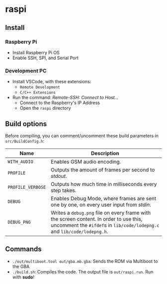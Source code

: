 # raspi

## Install

### Raspberry Pi

- Install Raspberry Pi OS
- Enable SSH, SPI, and Serial Port

### Development PC

- Install VSCode, with these extensions:
  * `Remote Development`
  * `C/C++ Extensions`
- Run the command: _Remote-SSH: Connect to Host..._
  * Connect to the Raspberry's IP Address
  * Open the `raspi` directory

## Build options

Before compiling, you can comment/uncomment these build parameters in `src/BuildConfig.h`:

Name | Description
--- | ---
`WITH_AUDIO` | Enables GSM audio encoding.
`PROFILE` | Outputs the amount of frames per second to _stdout_.
`PROFILE_VERBOSE` | Outputs how much time in milliseconds every step takes.
`DEBUG` | Enables Debug Mode, where frames are sent one by one, on every user input from _stdin_.
`DEBUG_PNG` | Writes a `debug.png` file on every frame with the screen content. In order to use this, uncomment the `#ifdef`s in `lib/code/lodepng.c` and `lib/code/lodepng.h`.

## Commands

- `./out/multiboot.tool out/gba.mb.gba`: Sends the ROM via Multiboot to the GBA
- `./build.sh`: Compiles the code. The output file is `out/raspi.run`. Run with **sudo**!
